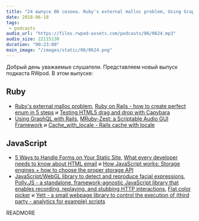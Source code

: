 ```yaml
---
title: "24 выпуск 06 сезона. Ruby's external malloc problem, Using GraphQL with Rails, MRuby-Zest, Polly.JS, Flat color picker, Yett и прочее"
date: 2018-06-18
tags:
 - podcasts
audio_url: "https://files.rwpod-assets.com/podcasts/06/0624.mp3"
audio_size: 22115130
duration: "00:23:00"
main_image: "/images/static/06/0624.png"
---
```


Добрый день уважаемые слушатели. Представляем новый выпуск подкаста RWpod. В этом выпуске:

## Ruby

 - [Ruby's external malloc problem](https://samsaffron.com/archive/2018/06/13/ruby-x27-s-external-malloc-problem), [Ruby on Rails - how to create perfect enum in 5 steps](http://naturaily.com/blog/post/ruby-on-rails---how-to-create-perfect-enum-in-5-steps) и [Testing HTML5 drag and drop with Capybara](https://vitobotta.com/2018/06/16/testing-html5-drag-and-drop-with-capybara/)
 - [Using GraphQL with Rails](https://vitobotta.com/2018/06/13/using-graphql-with-rails/), [MRuby-Zest: a Scriptable Audio GUI Framework](http://log.fundamental-code.com/2018/06/16/mruby-zest.html) и [Cache_with_locale - Rails cache with locale](https://github.com/igorkasyanchuk/cache_with_locale)

## JavaScript

 - [5 Ways to Handle Forms on Your Static Site](https://forestry.io/blog/5-ways-to-handle-forms-on-your-static-site/), [What every developer needs to know about HTML email](https://blog.logrocket.com/what-every-developer-needs-to-know-about-html-email-df70b7c01b39) и [How JavaScript works: Storage engines + how to choose the proper storage API](https://blog.sessionstack.com/how-javascript-works-storage-engines-how-to-choose-the-proper-storage-api-da50879ef576)
 - [JavaScript/WebGL library to detect and reproduce facial expressions](https://github.com/jeeliz/jeelizWeboji), [Polly.JS - a standalone, framework-agnostic JavaScript library that enables recording, replaying, and stubbing HTTP interactions](https://netflix.github.io/pollyjs/#/), [Flat color picker](https://simonwep.github.io/pickr/) и [Yett - a small webpage library to control the execution of (third party - analytics for example) scripts](https://snipsco.github.io/yett/)

READMORE
